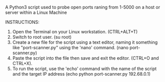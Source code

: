 A Python3 script used to probe open ports raning from 1-5000 on a host or server within a Linux Machine 

INSTRUCTIONS: 
1. Open the Terminal on your Linux workstation. (CTRL+ALT+T)
2. Switch to root user. (su root)
3. Create a new file for the script using a text editor, naming it something like "port-scanner.py" using the 'nano' command. (nano port-scanner.py)
4. Paste the script into the file then save and exit the editor. (CTRL+O and CTRL+X).
5. To run the script, use the 'echo' command with the name of the script and the target IP address (echo python port-scanner.py 192.68.0.1)

